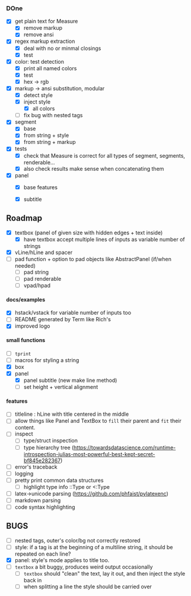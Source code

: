 ### DOne
- [x] get plain text for Measure
  - [x] remove markup
  - [x] remove ansi
  
- [x] regex markup extraction
  - [x] deal with no or minmal closings
  - [x] test

- [x] color: test detection
  - [x] print all named colors
  - [x] test
  - [x] hex -> rgb

- [x] markup -> ansi substitution, modular
  - [x] detect style
  - [x] inject style
    - [x] all colors
  - [ ] fix bug with nested tags
  
- [x] segment
  - [x] base
  - [x] from string + style
  - [x] from string + markup

- [x] tests
  - [x] check that Measure is correct for all types of segment, segments, renderable...
  - [x] also check results make sense when concatenating them

- [x] panel
  - [x] base features
  - [x] subtitle
  



## Roadmap
- [x] textbox (panel of given size with hidden edges + text inside)
  - [x] have textbox accept multiple lines of inputs as variable number of strings
- [x] vLine/hLine and spacer
- [ ] pad function + option to pad objects like AbstractPanel (if/when needed)
  - [ ] pad string
  - [ ] pad renderable
  - [ ] vpad/hpad
 
#### docs/examples
- [x] hstack/vstack for variable number of inputs too
- [ ] README generated by Term like Rich's
- [x] improved logo

#### small functions
- [ ] `tprint`
- [ ] macros for styling a string
- [x] box
- [x] panel
  - [x] panel subtitle (new make line method)
  - [ ] set height + vertical alignment

#### features
- [ ] titleline : hLine with title centered in the middle
- [ ] allow things like Panel and TextBox to `fill` their parent and `fit` their content.
- [ ] inspect
  - [ ] type/struct inspection
  - [ ] type hierarchy tree (https://towardsdatascience.com/runtime-introspection-julias-most-powerful-best-kept-secret-bf845e282367)
- [ ] error's traceback
- [ ] logging
- [ ] pretty print common data structures
  - [ ] highlight type info ::Type or <:Type

- [ ] latex->unicode parsing (https://github.com/phfaist/pylatexenc)
- [ ] markdown parsing
- [ ] code syntax highlighting

## BUGS
- [ ] nested tags, outer's color/bg not correctly restored
- [ ] style: if a tag is at the beginning of a multiline string, it should be repeated on each line?
- [x] panel: style's mode applies to title too.
- [ ] `textbox` a bit buggy, produces weird output occasionally
  - [ ] `textbox` should "clean" the text, lay it out, and then inject the style back in
  - [ ] when splitting a line the style should be carried over

